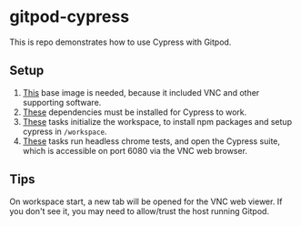 # gitpod-cypress

This is repo demonstrates how to use Cypress with Gitpod.

## Setup

1. [This](https://github.com/kylos101/gitpod-cypress/blob/f6206606472e2b1cdf075509403dd6adc53b9ff8/.gitpod.Dockerfile#L1) base image is needed, because it included VNC and other supporting software.
2. [These](https://github.com/kylos101/gitpod-cypress/blob/f6206606472e2b1cdf075509403dd6adc53b9ff8/.gitpod.Dockerfile#L6-L17) dependencies must be installed for Cypress to work.
3. [These](https://github.com/kylos101/gitpod-cypress/blob/f6206606472e2b1cdf075509403dd6adc53b9ff8/.gitpod.yml#L11-L12) tasks initialize the workspace, to install npm packages and setup cypress in `/workspace`.
4. [These](https://github.com/kylos101/gitpod-cypress/blob/f6206606472e2b1cdf075509403dd6adc53b9ff8/.gitpod.yml#L15-L16) tasks run headless chrome tests, and open the Cypress suite, which is accessible on port 6080 via the VNC web browser.

## Tips

On workspace start, a new tab will be opened for the VNC web viewer. If you don't see it, you may need to allow/trust the host running Gitpod.

